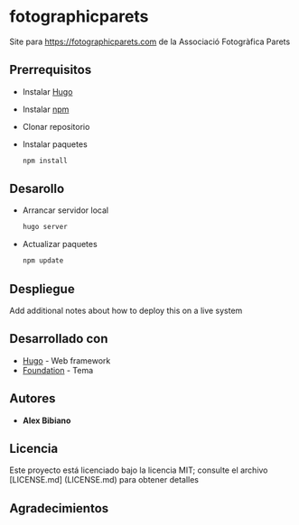 # fotographicparets

Site para https://fotographicparets.com de la Associació Fotogràfica Parets

## Prerrequisitos

* Instalar [Hugo](https://gohugo.io/getting-started/installing/)
* Instalar [npm](https://www.npmjs.com/get-npm/)
* Clonar repositorio
* Instalar paquetes

  ```bash
  npm install
  ```

## Desarollo

* Arrancar servidor local

  ```bash
  hugo server
  ```

* Actualizar paquetes

  ```bash
  npm update
  ```

## Despliegue

Add additional notes about how to deploy this on a live system

## Desarrollado con

* [Hugo](https://gohugo.io/) - Web framework
* [Foundation](https://foundation.zurb.com/) - Tema

## Autores

* **Alex Bibiano**

## Licencia

Este proyecto está licenciado bajo la licencia MIT; consulte el archivo [LICENSE.md] (LICENSE.md) para obtener detalles

## Agradecimientos

